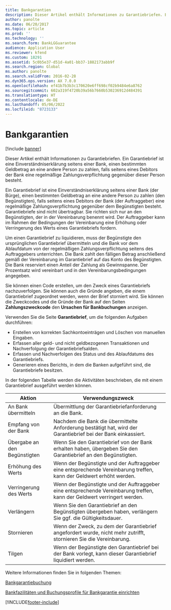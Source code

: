 ```yaml
---
title: Bankgarantien
description: Dieser Artikel enthält Informationen zu Garantiebriefen. Ein Garantiebrief ist eine Einverständniserklärung seitens einer Bank, einen bestimmten Geldbetrag an eine andere Person zu zahlen, falls seitens eines Debitors der Bank eine regelmäßige Zahlungsverpflichtung gegenüber dieser Person besteht.
author: panolte
ms.date: 06/20/2017
ms.topic: article
ms.prod: ''
ms.technology: ''
ms.search.form: BankLGGuarantee
audience: Application User
ms.reviewer: kfend
ms.custom: 18291
ms.assetid: 5c0b5e37-d51d-4a01-bb37-1882173abb9f
ms.search.region: Global
ms.author: panolte
ms.search.validFrom: 2016-02-28
ms.dyn365.ops.version: AX 7.0.0
ms.openlocfilehash: ef41b7b3b3c170620e6ff698cf02b9484e6a8762
ms.sourcegitcommit: 602a319f4720b39a56b7660b530236912d484391
ms.translationtype: HT
ms.contentlocale: de-DE
ms.lasthandoff: 05/06/2022
ms.locfileid: "8723133"
---
```

# <a name="letters-of-guarantee"></a>Bankgarantien

[!include [banner](../includes/banner.md)]

Dieser Artikel enthält Informationen zu Garantiebriefen. Ein Garantiebrief ist eine Einverständniserklärung seitens einer Bank, einen bestimmten Geldbetrag an eine andere Person zu zahlen, falls seitens eines Debitors der Bank eine regelmäßige Zahlungsverpflichtung gegenüber dieser Person besteht. 

Ein Garantiebrief ist eine Einverständniserklärung seitens einer Bank (der Bürge), einen bestimmten Geldbetrag an eine andere Person zu zahlen (den Begünstigten), falls seitens eines Debitors der Bank (der Auftraggeber) eine regelmäßige Zahlungsverpflichtung gegenüber dem Begünstigten besteht. Garantiebriefe sind nicht übertragbar. Sie richten sich nur an den Begünstigten, der in der Vereinbarung benennt wird. Der Auftraggeber kann im Rahmen der Bedingungen der Vereinbarung eine Erhöhung oder Verringerung des Werts eines Garantiebriefs fordern. 

Um einen Garantiebrief zu liquidieren, muss der Begünstigte den ursprünglichen Garantiebrief übermitteln und die Bank vor dem Ablaufdatum von der regelmäßigen Zahlungsverpflichtung seitens des Auftraggebers unterrichten. Die Bank zahlt den fälligen Betrag anschließend gemäß der Vereinbarung im Garantiebrief auf das Konto des Begünstigten. Die Bank reserviert einen Anteil der Zahlung als Gewinnspanne. Der Prozentsatz wird vereinbart und in den Vereinbarungsbedingungen angegeben. 

Sie können einen Code erstellen, um den Zweck eines Garantiebriefs nachzuverfolgen. Sie können auch die Gründe angeben, die einem Garantiebrief zugeordnet werden, wenn der Brief storniert wird. Sie können die Zweckcodes und die Gründe der Bank auf den Seiten **Zahlungszweckcode** den **Ursachen für Bankbuchungen** anzeigen. 

Verwenden Sie die Seite **Garantiebrief**, um die folgenden Aufgaben durchführen:

-   Erstellen von korrekten Sachkontoeinträgen und Löschen von manuellen Eingaben.
-   Erfassen aller geld- und nicht geldbezogenen Transaktionen und Nachverfolgung der Garantiebriefsalden.
-   Erfassen und Nachverfolgen des Status und des Ablaufdatums des Garantiebriefs.
-   Generieren eines Berichts, in dem die Banken aufgeführt sind, die Garantiebriefe besitzen.

In der folgenden Tabelle werden die Aktivitäten beschrieben, die mit einem Garantiebrief ausgeführt werden können.

| Aktion              | Verwendungszweck                                                                                                                   |
|---------------------|---------------------------------------------------------------------------------------------------------------------------|
| An Bank übermitteln      | Übermittlung der Garantiebriefanforderung an die Bank.                                                                       |
| Empfang von der Bank   | Nachdem die Bank die übermittelte Anforderung bestätigt hat, wird der Garantiebrief bei der Bank einkassiert.                            |
| Übergabe an den Begünstigten | Wenn Sie den Garantiebrief von der Bank erhalten haben, übergeben Sie den Garantiebrief an den Begünstigten.              |
| Erhöhung des Werts      | Wenn der Begünstigte und der Auftraggeber eine entsprechende Vereinbarung treffen, kann der Geldwert erhöht werden.                                                  |
| Verringerung des Werts      | Wenn der Begünstigte und der Auftraggeber eine entsprechende Vereinbarung treffen, kann der Geldwert verringert werden.                                                  |
| Verlängern              | Wenn Sie den Garantiebrief an den Begünstigten übergeben haben, verlängern Sie ggf. die Gültigkeitsdauer. |
| Stornieren              | Wenn der Zweck, zu dem der Garantiebrief angefordert wurde, nicht mehr zutrifft, stornieren Sie die Vereinbarung.                  |
| Tilgen           | Wenn der Begünstigte den Garantiebrief bei der Bank vorlegt, kann dieser Garantiebrief liquidiert werden.                      |


Weitere Informationen finden Sie in folgenden Themen:

[Bankgarantiebuchung](tasks/letter-guarantee-transaction.md)

[Bankfazilitäten und Buchungsprofile für Bankgarantie einrichten](tasks/set-up-bank-facilities-posting-profiles.md)




[!INCLUDE[footer-include](../../includes/footer-banner.md)]
